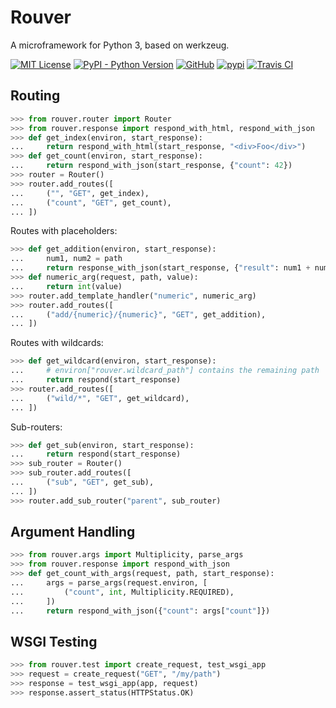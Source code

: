 # Rouver

A microframework for Python 3, based on werkzeug.

[![MIT License](https://img.shields.io/pypi/l/rouver.svg)](https://pypi.python.org/pypi/rouver/)
[![PyPI - Python Version](https://img.shields.io/pypi/pyversions/rouver)](https://pypi.python.org/pypi/rouver/)
[![GitHub](https://img.shields.io/github/release/srittau/rouver/all.svg)](https://github.com/srittau/rouver/releases/)
[![pypi](https://img.shields.io/pypi/v/rouver.svg)](https://pypi.python.org/pypi/rouver/)
[![Travis CI](https://travis-ci.org/srittau/rouver.svg?branch=master)](https://travis-ci.org/srittau/rouver)

## Routing

```python
>>> from rouver.router import Router
>>> from rouver.response import respond_with_html, respond_with_json
>>> def get_index(environ, start_response):
...     return respond_with_html(start_response, "<div>Foo</div>")
>>> def get_count(environ, start_response):
...     return respond_with_json(start_response, {"count": 42})
>>> router = Router()
>>> router.add_routes([
...     ("", "GET", get_index),
...     ("count", "GET", get_count),
... ])

```

Routes with placeholders:

```python
>>> def get_addition(environ, start_response):
...     num1, num2 = path
...     return response_with_json(start_response, {"result": num1 + num2})
>>> def numeric_arg(request, path, value):
...     return int(value)
>>> router.add_template_handler("numeric", numeric_arg)
>>> router.add_routes([
...     ("add/{numeric}/{numeric}", "GET", get_addition),
... ])
```

Routes with wildcards:

```python
>>> def get_wildcard(environ, start_response):
...     # environ["rouver.wildcard_path"] contains the remaining path
...     return respond(start_response)
>>> router.add_routes([
...     ("wild/*", "GET", get_wildcard),
... ])
```

Sub-routers:

```python
>>> def get_sub(environ, start_response):
...     return respond(start_response)
>>> sub_router = Router()
>>> sub_router.add_routes([
...     ("sub", "GET", get_sub),
... ])
>>> router.add_sub_router("parent", sub_router)
```

## Argument Handling

```python
>>> from rouver.args import Multiplicity, parse_args
>>> from rouver.response import respond_with_json
>>> def get_count_with_args(request, path, start_response):
...     args = parse_args(request.environ, [
...         ("count", int, Multiplicity.REQUIRED),
...     ])
...     return respond_with_json({"count": args["count"]})
```

## WSGI Testing

```python
>>> from rouver.test import create_request, test_wsgi_app
>>> request = create_request("GET", "/my/path")
>>> response = test_wsgi_app(app, request)
>>> response.assert_status(HTTPStatus.OK)
```

